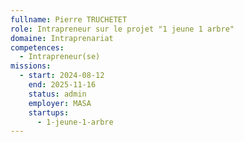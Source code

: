 ```yaml
---
fullname: Pierre TRUCHETET
role: Intrapreneur sur le projet "1 jeune 1 arbre"
domaine: Intraprenariat
competences:
  - Intrapreneur(se)
missions:
  - start: 2024-08-12
    end: 2025-11-16
    status: admin
    employer: MASA
    startups:
      - 1-jeune-1-arbre
---
```

